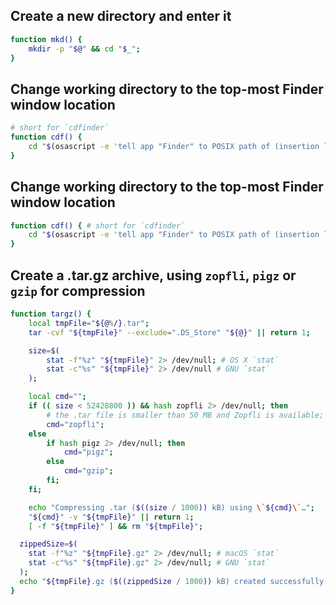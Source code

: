 ## Create a new directory and enter it
```bash
function mkd() {
	mkdir -p "$@" && cd "$_";
}
```

## Change working directory to the top-most Finder window location
```bash
# short for `cdfinder`
function cdf() {
	cd "$(osascript -e 'tell app "Finder" to POSIX path of (insertion location as alias)')";
}
```

## Change working directory to the top-most Finder window location
```bash
function cdf() { # short for `cdfinder`
	cd "$(osascript -e 'tell app "Finder" to POSIX path of (insertion location as alias)')";
}
```

## Create a .tar.gz archive, using `zopfli`, `pigz` or `gzip` for compression
```bash
function targz() {
	local tmpFile="${@%/}.tar";
	tar -cvf "${tmpFile}" --exclude=".DS_Store" "${@}" || return 1;

	size=$(
		stat -f"%z" "${tmpFile}" 2> /dev/null; # OS X `stat`
		stat -c"%s" "${tmpFile}" 2> /dev/null # GNU `stat`
	);

	local cmd="";
	if (( size < 52428800 )) && hash zopfli 2> /dev/null; then
		# the .tar file is smaller than 50 MB and Zopfli is available; use it
		cmd="zopfli";
	else
		if hash pigz 2> /dev/null; then
			cmd="pigz";
		else
			cmd="gzip";
		fi;
	fi;

	echo "Compressing .tar ($((size / 1000)) kB) using \`${cmd}\`…";
	"${cmd}" -v "${tmpFile}" || return 1;
	[ -f "${tmpFile}" ] && rm "${tmpFile}";

  zippedSize=$(
    stat -f"%z" "${tmpFile}.gz" 2> /dev/null; # macOS `stat`
    stat -c"%s" "${tmpFile}.gz" 2> /dev/null; # GNU `stat`
  );
  echo "${tmpFile}.gz ($((zippedSize / 1000)) kB) created successfully.";
}
```

